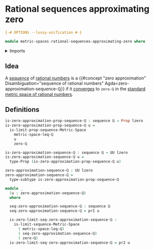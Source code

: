 # Rational sequences approximating zero

```agda
{-# OPTIONS --lossy-unification #-}

module metric-spaces.rational-sequences-approximating-zero where
```

<details><summary>Imports</summary>

```agda
open import elementary-number-theory.absolute-value-rational-numbers
open import elementary-number-theory.addition-rational-numbers
open import elementary-number-theory.difference-rational-numbers
open import elementary-number-theory.distance-rational-numbers
open import elementary-number-theory.inequality-rational-numbers
open import elementary-number-theory.nonnegative-rational-numbers
open import elementary-number-theory.positive-rational-numbers
open import elementary-number-theory.rational-numbers
open import elementary-number-theory.strict-inequality-rational-numbers

open import foundation.action-on-identifications-functions
open import foundation.dependent-pair-types
open import foundation.identity-types
open import foundation.propositions
open import foundation.sequences
open import foundation.subtypes
open import foundation.transport-along-identifications
open import foundation.universe-levels

open import metric-spaces.cauchy-approximations-metric-spaces
open import metric-spaces.convergent-cauchy-approximations-metric-spaces
open import metric-spaces.limits-of-cauchy-approximations-premetric-spaces
open import metric-spaces.limits-of-sequences-metric-spaces
open import metric-spaces.metric-space-of-rational-numbers
open import metric-spaces.metric-spaces
open import metric-spaces.rational-cauchy-approximations
open import metric-spaces.sequences-metric-spaces
```

</details>

## Idea

A [sequence](foundation.sequences.md) of
[rational numbers](elementary-number-theory.rational-numbers.md) is a
{{#concept "zero approximation" Disambiguation="sequence of rational numbers" Agda=zero-approximation-sequence-ℚ}}
if it [converges](metric-spaces.limits-of-sequences-metric-spaces.md) to
`zero-ℚ` in the
[standard metric space of rational numbers](metric-spaces.metric-space-of-rational-numbers.md).

## Definitions

```agda
is-zero-approximation-prop-sequence-ℚ : sequence ℚ → Prop lzero
is-zero-approximation-prop-sequence-ℚ u =
  is-limit-prop-sequence-Metric-Space
    metric-space-leq-ℚ
    u
    zero-ℚ

is-zero-approximation-sequence-ℚ : sequence ℚ → UU lzero
is-zero-approximation-sequence-ℚ u =
  type-Prop (is-zero-approximation-prop-sequence-ℚ u)

zero-approximation-sequence-ℚ : UU lzero
zero-approximation-sequence-ℚ =
  type-subtype is-zero-approximation-prop-sequence-ℚ

module _
  (u : zero-approximation-sequence-ℚ)
  where

  seq-zero-approximation-sequence-ℚ : sequence ℚ
  seq-zero-approximation-sequence-ℚ = pr1 u

  is-zero-limit-seq-zero-approximation-sequence-ℚ :
    is-limit-sequence-Metric-Space
      ( metric-space-leq-ℚ)
      ( seq-zero-approximation-sequence-ℚ)
      ( zero-ℚ)
  is-zero-limit-seq-zero-approximation-sequence-ℚ = pr2 u
```
